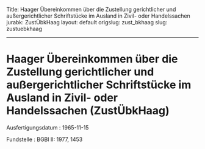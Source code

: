 Title: Haager Übereinkommen über die Zustellung gerichtlicher und außergerichtlicher
  Schriftstücke im Ausland in Zivil- oder Handelssachen
jurabk: ZustÜbkHaag
layout: default
origslug: zust_bkhaag
slug: zustuebkhaag

---

# Haager Übereinkommen über die Zustellung gerichtlicher und außergerichtlicher Schriftstücke im Ausland in Zivil- oder Handelssachen (ZustÜbkHaag)

Ausfertigungsdatum
:   1965-11-15

Fundstelle
:   BGBl II: 1977, 1453

